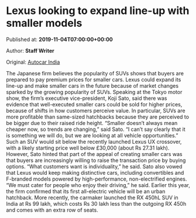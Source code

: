 
# Lexus looking to expand line-up with smaller models

Published at: **2019-11-04T07:00:00+00:00**

Author: **Staff Writer**

Original: [Autocar India](https://www.autocarindia.com/car-news/lexus-looking-to-expand-line-up-with-smaller-models-414664)

The Japanese firm believes the popularity of SUVs shows that buyers are prepared to pay premium prices for smaller cars.
Lexus could expand its line-up and make smaller cars in the future because of market changes sparked by the growing popularity of SUVs.
Speaking at the Tokyo motor show, the firm’s executive vice-president, Koji Sato, said there was evidence that well-executed smaller cars could be sold for higher prices, because of shifts in how customers perceive value. In particular, SUVs are more profitable than same-sized hatchbacks because they are perceived to be bigger due to their raised ride height.
“Smaller doesn’t always mean cheaper now, so trends are changing,” said Sato. “I can’t say clearly that it is something we will do, but we are looking at all vehicle opportunities.”
Such an SUV would sit below the recently launched Lexus UX crossover, with a likely starting price well below £30,000 (about Rs 27.31 lakh). However, Sato hinted that part of the appeal of creating smaller cars was that buyers are increasingly willing to raise the transaction price by buying options. “What customers want is individuality,” he said.
Sato also vowed that Lexus would keep making distinctive cars, including convertibles and F-branded models powered by high-performance, non-electrified engines. “We must cater for people who enjoy their driving,” he said.
Earlier this year, the firm confirmed that its first all-electric vehicle will be an urban hatchback. More recently, the carmaker launched the RX 450hL SUV in India at Rs 99 lakh, which costs Rs 30 lakh less than the outgoing RX 450h and comes with an extra row of seats.  
 
